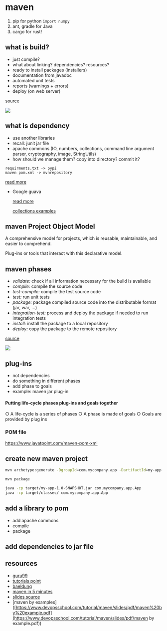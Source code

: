 # maven 
1. pip for python `import numpy`
2. ant, gradle for Java
3. cargo for rust!

## what is build?

+ just compile? 
+ what about linking? dependencies? resources?
+ ready to install packages (installers)
+ documentation from javadoc
+ automated unit tests
+ reports (warnings + errors)
+ deploy (on web server)

[source](https://stackoverflow.com/questions/1622506/programming-definitions-what-exactly-is-building)

![](https://www.guru99.com/images/1/041318_1113_MavenTutori2.png)

## what is dependency

+ use another libraries
+ recall: junit jar file
+ apache commons (IO, numbers, collections, command line argument parser, cryptography, image, StringUtils)
+ how should we manage them? copy into directory? commit it?

```
requirments.txt -> pypi
maven pom.xml -> mvnrepository
```



[read more](https://www.baeldung.com/java-commons-lang-3)

+ Google guava 

  [read more](http://zetcode.com/articles/guava/)

  [collections examples](https://github.com/tfnico/guava-examples/blob/master/src/main/java/org/li/examples/guava/GuavaCollections2.java)

  

## maven Project Object Model 
A comprehensive model for projects, which is reusable, maintainable, and easier to comprehend.

Plug-ins or tools that interact with this declarative model.



## maven phases

- *validate:* check if all information necessary for the build is available
- *compile:* compile the source code
- *test-compile:* compile the test source code
- *test:* run unit tests
- *package:* package compiled source code into the distributable format (jar, war, …)
- *integration-test:* process and deploy the package if needed to run integration tests
- *install:* install the package to a local repository
- *deploy:* copy the package to the remote repository

[source](https://www.baeldung.com/maven-goals-phases)

![](https://i.stack.imgur.com/ciktU.png)



## plug-ins

+ not dependencies
+ do something in different phases
+ add phase to goals
+ example: maven jar plug-in

#### Putting life-cycle phases plug‐ins and goals together
○ A life-cycle is a series of phases
○ A phase is made of goals
○ Goals are provided by plug ins



### POM file 

https://www.javatpoint.com/maven-pom-xml



## create new maven project 

```bash
mvn archetype:generate -DgroupId=com.mycompany.app -DartifactId=my-app -DarchetypeArtifactId=maven-archetype-quickstart -DarchetypeVersion=1.4 -DinteractiveMode=false

mvn package 

java -cp target/my-app-1.0-SNAPSHOT.jar com.mycompany.app.App
java -cp target/classes/ com.mycompany.app.App
```



## add a library to pom

+ add apache commons
+ compile
+ package



## add dependencies to jar file 

## resources

+ [guru99](https://www.guru99.com/maven-tutorial.html)
+ [tutorials point](https://www.tutorialspoint.com/maven/maven_overview.htm)
+ [baeldung](https://www.baeldung.com/maven)
+ [maven in 5 minutes](https://maven.apache.org/guides/getting-started/maven-in-five-minutes.html)
+ [slides source](https://www.slideshare.net/TanwaniRahul/apache-maven-50679037?from_action=save)
+ [maven by examples]([https://www.devopsschool.com/tutorial/maven/slides/pdf/maven%20by%20example.pdf](https://www.devopsschool.com/tutorial/maven/slides/pdf/maven by example.pdf))




